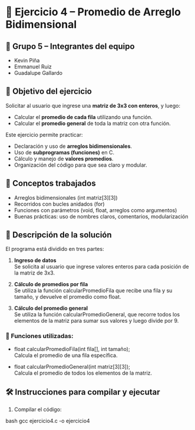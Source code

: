 # 🧮 Ejercicio 4 – Promedio de Arreglo Bidimensional

## 👥 Grupo 5 – Integrantes del equipo
- Kevin Piña  
- Emmanuel Ruiz  
- Guadalupe Gallardo  

## 🎯 Objetivo del ejercicio
Solicitar al usuario que ingrese una **matriz de 3x3 con enteros**, y luego:
- Calcular el **promedio de cada fila** utilizando una función.
- Calcular el **promedio general** de toda la matriz con otra función.

Este ejercicio permite practicar:
- Declaración y uso de **arreglos bidimensionales**.
- Uso de **subprogramas (funciones)** en C.
- Cálculo y manejo de **valores promedios**.
- Organización del código para que sea claro y modular.

## 🧠 Conceptos trabajados
- Arreglos bidimensionales (int matriz[3][3])
- Recorridos con bucles anidados (for)
- Funciones con parámetros (void, float, arreglos como argumentos)
- Buenas prácticas: uso de nombres claros, comentarios, modularización

## 📄 Descripción de la solución

El programa está dividido en tres partes:

1. **Ingreso de datos**  
   Se solicita al usuario que ingrese valores enteros para cada posición de la matriz de 3x3.

2. **Cálculo de promedios por fila**  
   Se utiliza la función calcularPromedioFila que recibe una fila y su tamaño, y devuelve el promedio como float.

3. **Cálculo del promedio general**  
   Se utiliza la función calcularPromedioGeneral, que recorre todos los elementos de la matriz para sumar sus valores y luego divide por 9.

### 🔧 Funciones utilizadas:

- float calcularPromedioFila(int fila[], int tamaño);  
  Calcula el promedio de una fila específica.

- float calcularPromedioGeneral(int matriz[3][3]);  
  Calcula el promedio de todos los elementos de la matriz.

## 🛠️ Instrucciones para compilar y ejecutar

1. Compilar el código:
   
bash
   gcc ejercicio4.c -o ejercicio4
